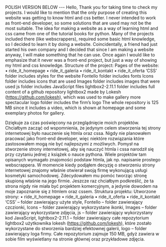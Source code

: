 POLISH VERSION BELOW --- 
Hello,
Thank you for taking time to check my projects. I would like to mention that the only purpose of creating this website was getting to know html and css better. I never intended to work as front-end developer, so some solutions that are used may not be the most suitable. The idea for making a website as a way of learning html and css came from one of the tutorial books for python. Many of the projects included there (like webscrappers), required some basic html knowledge, so I decided to learn it by doing a website. Coincidentally, a friend had just started his own company and I decided that since I am making a website anyway, I will make something that he can use. Once again I would like to emphasize that it never was a front-end project, but just a way of showing my html and css knowledge. 
Structure of the project:
Pages of the website: 
•	ride_it_homepage
•	ride_it_galeria
•	ride_it_kontakt
•	ride_it_oferta
‘CSS’ folder includes styles for the website
Fontello folder includes fonts
Icons folder includes icons that are used
Images folder includes images that were used
js folder includes JavaScript files
lightbox2-2.11.1 folder includes full content of a github repository lightbox2 made by Lokesh (https://github.com/lokesh), which was used to make gallery more spectacular
logo folder includes the firm’s logo
The whole repository is 125 MB since it includes a video, which is shown at homepage and some exemplary photos for gallery. 



Dziękuje za czas poświęcony na przeglądnięcie moich projektów. Chciałbym zacząć od wspomnienia, że jedynym celem stworzenia tej strony internetowej było nauczenie się htmla oraz cssa. Nigdy nie planowałem pracować jako front-end developer, więc niektóre rozwiązania które zastosowałem mogą nie być najlepszymi z możliwych. Pomysł na stworzenie strony internetowej, aby się nauczyć htmla i cssa narodził się przy czytaniu jednej z książek o nauce pythona. Wiele projektów tam opisanych wymagało znajomości podstaw htmla, jak np. napisanie prostego webscrappera. W momencie kiedy podjąłem decyzję o stworzeniu strony internetowej znajomy właśnie otwierał swoją firmę wykonującą usługi kosmetyki samochodowej. Zdecydowałem mu pomóc tworząc stronę skupioną właśnie na jego firmie. Jeszcze raz chciałbym podkreślić, że ta strona nigdy nie miała być projektem komercyjnym, a jedynie dowodem na moje zapoznanie się z htmlem oraz cssem.
Struktura projektu:
Utworzone strony:
•	ride_it_homepage
•	ride_it_galeria
•	ride_it_oferta
•	ride_it_kontakt
‘CSS’ – folder zawierający użyte style,
Fontello – folder zawierający czczionki,
Icons – folder zawierający wykorzystane ikonki,
Images – folder zawierający wykorzystane zdjęcia,
js – folder zawierający wykorzystany kod JavaScript,
lightbox2-2.11.1 – folder zawierający całe repozytorium lightbox2 użytkownika lokesh (https://github.com/lokesh), które zostało wykorzystane do stworzenia bardziej efektownej galerii,
logo – folder zawierający loga firmy. 
Całe repozytorium zajmuje 150 MB, gdyż zawiera w sobie film wyświetlany na stronie głównej oraz przykładowe zdjęcia.
